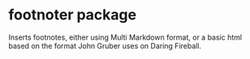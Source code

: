 # footnoter package

Inserts footnotes, either using Multi Markdown format, or a basic html based on the format John Gruber uses on Daring Fireball.
